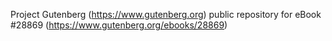 Project Gutenberg (https://www.gutenberg.org) public repository for eBook #28869 (https://www.gutenberg.org/ebooks/28869)
